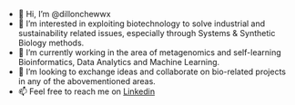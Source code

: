 - 👋 Hi, I’m @dillonchewwx
- 👀 I’m interested in exploiting biotechnology to solve industrial and sustainability related issues, especially through Systems & Synthetic Biology methods. 
- 🌱 I’m currently working in the area of metagenomics and self-learning Bioinformatics, Data Analytics and Machine Learning.
- 💞️ I’m looking to exchange ideas and collaborate on bio-related projects in any of the abovementioned areas.
- 📫 Feel free to reach me on [Linkedin](https://www.linkedin.com/in/dillonchewwx/)

<!---
dillonchewwx/dillonchewwx is a ✨ special ✨ repository because its `README.md` (this file) appears on your GitHub profile.
You can click the Preview link to take a look at your changes.
--->
